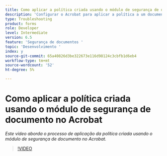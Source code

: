 ```yaml
---
title: Como aplicar a política criada usando o módulo de segurança de documento no Acrobat
description: 'Configurar o Acrobat para aplicar a política a um documento usando a segurança do documento '
type: Troubleshooting
product: forms
role: Developer
level: Intermediate
version: 6.5
feature: 'Segurança de documentos '
topic: 'Desenvolvimento '
index: y
source-git-commit: 65a40826d3be322673e116d98124c3cbfb1d6eb4
workflow-type: tm+mt
source-wordcount: '52'
ht-degree: 5%

---
```



# Como aplicar a política criada usando o módulo de segurança de documento no Acrobat

*Este vídeo aborda o processo de aplicação da política criada usando o módulo de segurança de documento no Acrobat.*

>[!VIDEO](https://video.tv.adobe.com/v/335486?quality=9&learn=on)
